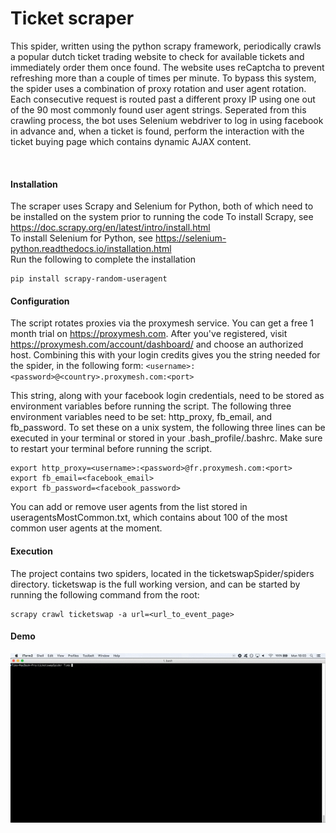 # Ticket scraper

This spider, written using the python scrapy framework, periodically crawls a popular dutch ticket trading website to check for available tickets and immediately order them once found. The website uses reCaptcha to prevent refreshing more than a couple of times per minute. To bypass this system, the spider uses a combination of proxy rotation and user agent rotation. Each consecutive request is routed past a different proxy IP using one out of the 90 most commonly found user agent strings. Seperated from this crawling process, the bot uses Selenium webdriver to log in using facebook in advance and, when a ticket is found, perform the interaction with the ticket buying page which contains dynamic AJAX content.

<br>

#### Installation
The scraper uses Scrapy and Selenium for Python, both of which need to be installed on the system prior to running the code
To install Scrapy, see <https://doc.scrapy.org/en/latest/intro/install.html>  
To install Selenium for Python, see <https://selenium-python.readthedocs.io/installation.html>  
Run the following to complete the installation
```
pip install scrapy-random-useragent
```


#### Configuration
The script rotates proxies via the proxymesh service. You can get a free 1 month trial on <https://proxymesh.com>. After you've registered, visit <https://proxymesh.com/account/dashboard/> and choose an authorized host. Combining this with your login credits gives you the string needed for the spider, in the following form:
`<username>:<password>@<country>.proxymesh.com:<port>`

This string, along with your facebook login credentials, need to be stored as environment variables before running the script. The following three environment variables need to be set: http_proxy, fb_email, and fb_password.
To set these on a unix system, the following three lines can be executed in your terminal or stored in your .bash_profile/.bashrc. Make sure to restart your terminal before running the script.

```
export http_proxy=<username>:<password>@fr.proxymesh.com:<port>
export fb_email=<facebook_email>
export fb_password=<facebook_password>
```


You can add or remove user agents from the list stored in useragentsMostCommon.txt, which contains about 100 of the most common user agents at the moment.


#### Execution
The project contains two spiders, located in the ticketswapSpider/spiders directory. ticketswap is the full working version, and can be started by running the following command from the root:
```
scrapy crawl ticketswap -a url=<url_to_event_page>
```

#### Demo
![Screen Capture](https://github.com/Nedervino/TicketCrawler/blob/master/screenCapture.gif?raw=true)

